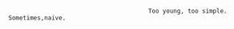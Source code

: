 ~~~~~~~~~~~~~~~~~~~~~~~~~~~~~~~~~~~~~~~~~~~~~~~~~~~~~~~~~~~~~~~~~~~~~~~~~~~~~~~~~~~~~~~~~~~~~~~~~~~~~~~~~~~~









                                       Too young, too simple. Sometimes,naive.









~~~~~~~~~~~~~~~~~~~~~~~~~~~~~~~~~~~~~~~~~~~~~~~~~~~~~~~~~~~~~~~~~~~~~~~~~~~~~~~~~~~~~~~~~~~~~~~~~~~~~~~~~~~~
